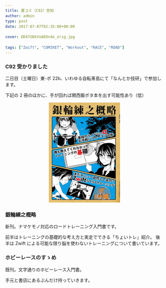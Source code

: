 ```yaml
---
title: 夏コミ（C92）告知
author: admin
type: post
date: 2017-07-07T02:35:00+00:00

cover: DD47GDkVoAEOn4e_orig.jpg

tags: ["Zwift", "COMIKET", "Workout", "RACE", "ROAD"]
---
```


<div class="separator" style="clear: both; text-align: center;">

</div>

### C92 受かりました

二日目（土曜日）東-ポ 22b、いわゆる自転車島にて「なんとか技研」で参加します。

下記の 2 冊のほかに、手が回れば関西飯ポタ本を出す可能性あり（低）

<div class="separator" style="clear: both; text-align: center;">
<img border="0" data-original-height="1600" data-original-width="1140" height="320" src="./DD47GDkVoAEOn4e_orig.jpg" width="227" />
</div>
<div style="float:none;">
<h3>銀輪練之概略</h3>
新刊。ナマケモノ対応のロードトレーニング入門書です。

前半はトレーニングの基礎的な考え方と実走でできる「ちょいトレ」紹介。
後半は Zwift による可能な限り脳を使わないトレーニングについて書いています。

</div>

<div class="separator" style="clear: both; text-align: center;">

</div>
<div style="float:none;">
<h3>ホビーレースのすゝめ</h3>
既刊。文字通りのホビーレース入門書。

手元と書店にあるぶんだけ持っていきます。

</div>
